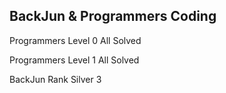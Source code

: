 ## BackJun & Programmers Coding
Programmers Level 0 All Solved
 
Programmers Level 1 All Solved

BackJun Rank Silver 3
